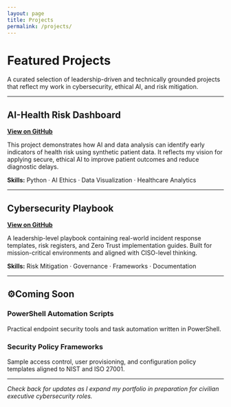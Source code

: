 ```yaml
---
layout: page
title: Projects
permalink: /projects/
---
```


# Featured Projects

A curated selection of leadership-driven and technically grounded projects that reflect my work in cybersecurity, ethical AI, and risk mitigation.

---

## AI-Health Risk Dashboard

**[View on GitHub](https://github.com/RubySummers101/ai-health-risk-dashboard)**

This project demonstrates how AI and data analysis can identify early indicators of health risk using synthetic patient data. It reflects my vision for applying secure, ethical AI to improve patient outcomes and reduce diagnostic delays.

**Skills:** Python · AI Ethics · Data Visualization · Healthcare Analytics

---

## Cybersecurity Playbook

**[View on GitHub](https://github.com/RubySummers101/cybersecurity-playbook)**

A leadership-level playbook containing real-world incident response templates, risk registers, and Zero Trust implementation guides. Built for mission-critical environments and aligned with CISO-level thinking.

**Skills:** Risk Mitigation · Governance · Frameworks · Documentation

---

## ⚙Coming Soon

### PowerShell Automation Scripts
Practical endpoint security tools and task automation written in PowerShell.

### Security Policy Frameworks
Sample access control, user provisioning, and configuration policy templates aligned to NIST and ISO 27001.

---

*Check back for updates as I expand my portfolio in preparation for civilian executive cybersecurity roles.*
